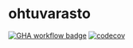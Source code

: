 # ohtuvarasto

[![GHA workflow badge](https://github.com/chuotchuot/ohtuvarasto/workflows/CI/badge.svg)](https://github.com/chuotchuot/ohtuvarasto/actions)
[![codecov](https://codecov.io/github/chuotchuot/ohtuvarasto/graph/badge.svg?token=6DF704T5P6)](https://codecov.io/github/chuotchuot/ohtuvarasto)
